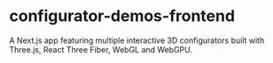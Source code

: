 # configurator-demos-frontend
A Next.js app featuring multiple interactive 3D configurators built with Three.js, React Three Fiber, WebGL and WebGPU.
